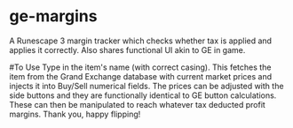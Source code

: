 # ge-margins
A Runescape 3 margin tracker which checks whether tax is applied and applies it correctly. Also shares functional UI akin to GE in game.

#To Use
Type in the item's name (with correct casing). This fetches the item from the Grand Exchange database with current market prices and injects it into Buy/Sell numerical fields. 
The prices can be adjusted with the side buttons and they are functionally identical to GE button calculations. 
These can then be manipulated to reach whatever tax deducted profit margins.
Thank you, happy flipping!

